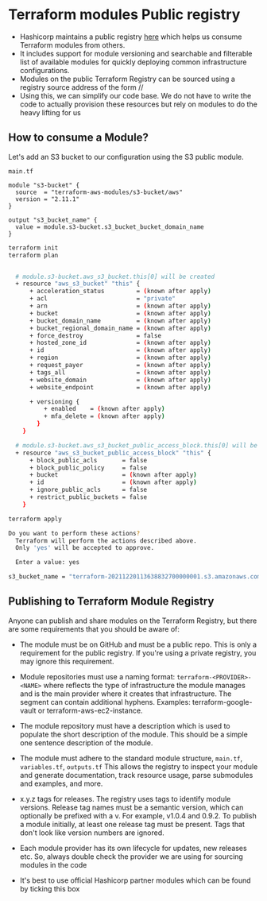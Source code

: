 # Terraform modules Public registry
- Hashicorp maintains a public registry [here](https://registry.terraform.io/browse/modules) which helps us consume Terraform modules from others.
-  It includes support for module versioning and searchable and filterable list of available modules for quickly deploying common infrastructure configurations.
- Modules on the public Terraform Registry can be sourced using a registry source address of the form <NAMESPACE>/<NAME>/<PROVIDER>
- Using this, we can simplify our code base. We do not have to write the code to actually provision these resources but rely on modules to do the heavy lifting for us

## How to consume a Module?
Let's add an S3 bucket to our configuration using the S3 public module.

`main.tf`

```hcl
module "s3-bucket" {
  source  = "terraform-aws-modules/s3-bucket/aws"
  version = "2.11.1"
}

output "s3_bucket_name" {
  value = module.s3-bucket.s3_bucket_bucket_domain_name
}
```

```bash
terraform init
terraform plan


  # module.s3-bucket.aws_s3_bucket.this[0] will be created
  + resource "aws_s3_bucket" "this" {
      + acceleration_status         = (known after apply)
      + acl                         = "private"
      + arn                         = (known after apply)
      + bucket                      = (known after apply)
      + bucket_domain_name          = (known after apply)
      + bucket_regional_domain_name = (known after apply)
      + force_destroy               = false
      + hosted_zone_id              = (known after apply)
      + id                          = (known after apply)
      + region                      = (known after apply)
      + request_payer               = (known after apply)
      + tags_all                    = (known after apply)
      + website_domain              = (known after apply)
      + website_endpoint            = (known after apply)

      + versioning {
          + enabled    = (known after apply)
          + mfa_delete = (known after apply)
        }
    }

  # module.s3-bucket.aws_s3_bucket_public_access_block.this[0] will be created
  + resource "aws_s3_bucket_public_access_block" "this" {
      + block_public_acls       = false
      + block_public_policy     = false
      + bucket                  = (known after apply)
      + id                      = (known after apply)
      + ignore_public_acls      = false
      + restrict_public_buckets = false
    }
```

```bash
terraform apply

Do you want to perform these actions?
  Terraform will perform the actions described above.
  Only 'yes' will be accepted to approve.

  Enter a value: yes

s3_bucket_name = "terraform-20211220113638832700000001.s3.amazonaws.com"
```

## Publishing to Terraform Module Registry
Anyone can publish and share modules on the Terraform Registry, but there are some requirements that you should be aware of:

- The module must be on GitHub and must be a public repo. This is only a requirement for the public registry. If you're using a private registry, you may ignore this requirement.
- Module repositories must use a naming format: `terraform-<PROVIDER>-<NAME>` where <NAME> reflects the type of infrastructure the module manages and <PROVIDER> is the main provider where it creates that infrastructure. The <NAME> segment can contain additional hyphens. Examples: terraform-google-vault or terraform-aws-ec2-instance.
- The module repository must have a description which is used to populate the short description of the module. This should be a simple one sentence description of the module.
- The module must adhere to the standard module structure, `main.tf`, `variables.tf`, `outputs.tf` This allows the registry to inspect your module and generate documentation, track resource usage, parse submodules and examples, and more.
- x.y.z tags for releases. The registry uses tags to identify module versions. Release tag names must be a semantic version, which can optionally be prefixed with a v. For example, v1.0.4 and 0.9.2. To publish a module initially, at least one release tag must be present. Tags that don't look like version numbers are ignored.

- Each module provider has its own lifecycle for updates, new releases etc. So, always double check the provider we are using for sourcing modules in the code
- It's best to use official Hashicorp partner modules which can be found by ticking this box